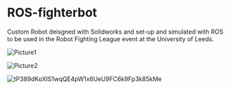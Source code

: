 # ROS-fighterbot
Custom Robot deisgned with Solidworks and set-up and simulated with ROS to be used in the Robot Fighting League event at the University of Leeds.

![Picture1](https://user-images.githubusercontent.com/66371106/233323498-effb1e42-e392-4843-9c8a-39e7c93d0ef1.png)

![Picture2](https://user-images.githubusercontent.com/66371106/233323509-6eb5e23e-3fa8-4989-9dec-0c195292241b.png)

![tP389dKoXIS1wqQE4pW1x6UeU9FC6k9Fp3k85kMe](https://user-images.githubusercontent.com/66371106/233323749-e31494ff-93a4-42fb-8f58-470f6722e8fe.jpg)
